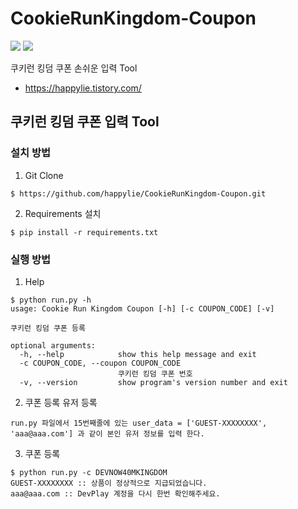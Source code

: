 # CookieRunKingdom-Coupon
<div>
<img src="https://hits.seeyoufarm.com/api/count/incr/badge.svg?url=https%3A%2F%2Fgithub.com%2Fhappylie%2FCookieRunKingdom-Coupon&count_bg=%2379C83D&title_bg=%23555555&icon=github.svg&icon_color=%23E7E7E7&title=view&edge_flat=false"/>
<img src="https://img.shields.io/badge/Python->=3.5-blue?logo=python&logoColor=white" />
</div>

쿠키런 킹덤 쿠폰 손쉬운 입력 Tool
- https://happylie.tistory.com/

## 쿠키런 킹덤 쿠폰 입력 Tool
### 설치 방법
1. Git Clone
```
$ https://github.com/happylie/CookieRunKingdom-Coupon.git
```
2. Requirements 설치
```
$ pip install -r requirements.txt
```
### 실행 방법
1. Help
```
$ python run.py -h                 
usage: Cookie Run Kingdom Coupon [-h] [-c COUPON_CODE] [-v]

쿠키런 킹덤 쿠폰 등록

optional arguments:
  -h, --help            show this help message and exit
  -c COUPON_CODE, --coupon COUPON_CODE
                        쿠키런 킹덤 쿠폰 번호
  -v, --version         show program's version number and exit
```
2. 쿠폰 등록 유저 등록
```
run.py 파일에서 15번째줄에 있는 user_data = ['GUEST-XXXXXXXX', 'aaa@aaa.com'] 과 같이 본인 유저 정보를 입력 한다.  
```
3. 쿠폰 등록
```
$ python run.py -c DEVNOW40MKINGDOM
GUEST-XXXXXXXX :: 상품이 정상적으로 지급되었습니다.
aaa@aaa.com :: DevPlay 계정을 다시 한번 확인해주세요.
```